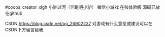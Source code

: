 #cocos_creator_xlgh
小驴过河（奔跑吧小驴） 微信小游戏  在线体验版 源码已放在github

CSDN:https://blog.csdn.net/qq_26902237   对游戏有什么意见或建议可以在CSDN下方留言给我
